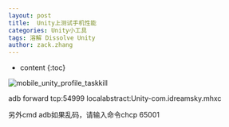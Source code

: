 ```yaml
---
layout: post
title:  Unity上测试手机性能
categories: Unity小工具
tags: 溶解 Dissolve Unity
author: zack.zhang
---
```


* content
{:toc}

<!-- more -->

![mobile_unity_profile_taskkill](https://zd304.github.io/assets/img/mobile_unity_profile_taskkill.png)<br/>

adb forward tcp:54999 localabstract:Unity-com.idreamsky.mhxc

另外cmd adb如果乱码，请输入命令chcp 65001